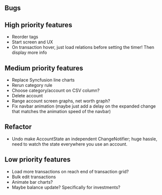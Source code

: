 ## Bugs


## High priority features
- Reorder tags
- Start screen and UX
- On transaction hover, just load relations before setting the timer! Then display more info

## Medium priority features
- Replace Syncfusion line charts
- Rerun category rule
- Choose category/account on CSV column?
- Delete account
- Range account screen graphs, net worth graph?
- Fix navbar animation (maybe just add a delay on the expanded change that matches the animation speed of the navbar)


## Refactor
- Undo make AccountState an independent ChangeNotifier; huge hassle, need to watch the state everywhere you use an account.


## Low priority features
- Load more transactions on reach end of transaction grid?
- Bulk edit transactions
- Animate bar charts?
- Maybe balance update? Specifically for investments?
